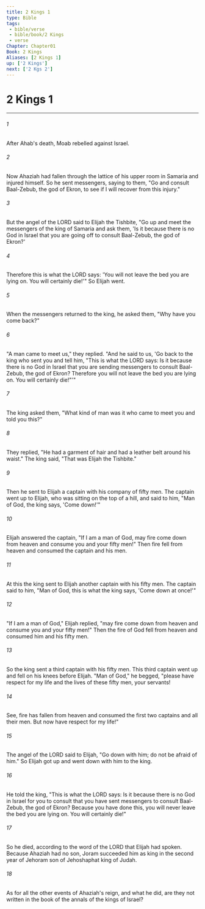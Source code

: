 ```yaml
---
title: 2 Kings 1
type: Bible
tags:
 - bible/verse
 - bible/book/2 Kings
 - verse
Chapter: Chapter01
Book: 2 Kings
Aliases: [2 Kings 1]
up: ['2 Kings']
next: ['2 Kgs 2']
---
```

# 2 Kings 1

***


###### 1 
After Ahab's death, Moab rebelled against Israel. 

###### 2 
Now Ahaziah had fallen through the lattice of his upper room in Samaria and injured himself. So he sent messengers, saying to them, "Go and consult Baal-Zebub, the god of Ekron, to see if I will recover from this injury." 

###### 3 
But the angel of the LORD said to Elijah the Tishbite, "Go up and meet the messengers of the king of Samaria and ask them, 'Is it because there is no God in Israel that you are going off to consult Baal-Zebub, the god of Ekron?' 

###### 4 
Therefore this is what the LORD says: 'You will not leave the bed you are lying on. You will certainly die!'" So Elijah went. 

###### 5 
When the messengers returned to the king, he asked them, "Why have you come back?" 

###### 6 
"A man came to meet us," they replied. "And he said to us, 'Go back to the king who sent you and tell him, "This is what the LORD says: Is it because there is no God in Israel that you are sending messengers to consult Baal-Zebub, the god of Ekron? Therefore you will not leave the bed you are lying on. You will certainly die!"'" 

###### 7 
The king asked them, "What kind of man was it who came to meet you and told you this?" 

###### 8 
They replied, "He had a garment of hair and had a leather belt around his waist." The king said, "That was Elijah the Tishbite." 

###### 9 
Then he sent to Elijah a captain with his company of fifty men. The captain went up to Elijah, who was sitting on the top of a hill, and said to him, "Man of God, the king says, 'Come down!'" 

###### 10 
Elijah answered the captain, "If I am a man of God, may fire come down from heaven and consume you and your fifty men!" Then fire fell from heaven and consumed the captain and his men. 

###### 11 
At this the king sent to Elijah another captain with his fifty men. The captain said to him, "Man of God, this is what the king says, 'Come down at once!'" 

###### 12 
"If I am a man of God," Elijah replied, "may fire come down from heaven and consume you and your fifty men!" Then the fire of God fell from heaven and consumed him and his fifty men. 

###### 13 
So the king sent a third captain with his fifty men. This third captain went up and fell on his knees before Elijah. "Man of God," he begged, "please have respect for my life and the lives of these fifty men, your servants! 

###### 14 
See, fire has fallen from heaven and consumed the first two captains and all their men. But now have respect for my life!" 

###### 15 
The angel of the LORD said to Elijah, "Go down with him; do not be afraid of him." So Elijah got up and went down with him to the king. 

###### 16 
He told the king, "This is what the LORD says: Is it because there is no God in Israel for you to consult that you have sent messengers to consult Baal-Zebub, the god of Ekron? Because you have done this, you will never leave the bed you are lying on. You will certainly die!" 

###### 17 
So he died, according to the word of the LORD that Elijah had spoken. Because Ahaziah had no son, Joram succeeded him as king in the second year of Jehoram son of Jehoshaphat king of Judah. 

###### 18 
As for all the other events of Ahaziah's reign, and what he did, are they not written in the book of the annals of the kings of Israel? 
